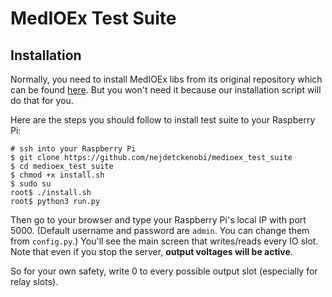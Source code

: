 # MedIOEx Test Suite

## Installation

Normally, you need to install MedIOEx libs from its original repository which can be found [here](https://github.com/pe2a/MedIOEx).
But you won't need it because our installation script will do that for you.

Here are the steps you should follow to install test suite to your Raspberry Pi:

```
# ssh into your Raspberry Pi
$ git clone https://github.com/nejdetckenobi/medioex_test_suite
$ cd medioex_test_suite
$ chmod +x install.sh
$ sudo su
root$ ./install.sh
root$ python3 run.py
```

Then go to your browser and type your Raspberry Pi's local IP with port 5000.
(Default username and password are `admin`. You can change them from `config.py`.)
You'll see the main screen that writes/reads every IO slot.
Note that even if you stop the server, **output voltages will be active**.

So for your own safety, write 0 to every possible output slot (especially for relay slots).
